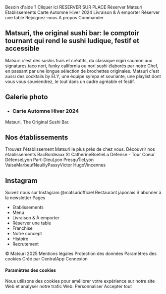 Besoin d'aide ?
Cliquer ici 
RESERVER SUR PLACE
Réserver
Matsuri
Etablissements
Carte Automne Hiver 2024
Livraison & À emporter
Réserver une table
Rejoignez-nous
A propos
Commander
## Matsuri, the original sushi bar: le comptoir tournant qui rend le sushi ludique, festif et accessible
Matsuri c'est des sushis frais et créatifs, du classique nigiri saumon aux signatures taco nori, funky california ou nori sushi élaborés par notre Chef, en passant par une longue sélection de brochettes originales. Matsuri c'est aussi des cocktails by ELY, une équipe sympa et souriante, une playlist dont vous vous souviendrez, le tout dans un cadre agréable et festif.
## Galerie photo
  * ### Carte Automne Hiver 2024
Matsuri, The Original Sushi Bar. 


## Nos établissements
Trouvez l'établissement Matsuri le plus près de chez vous.
Découvrir nos établissements
BacBordeaux St CatherineBoétieLa Défense - Tour Coeur DéfenseLyon Part-DieuLyon Presqu'ÎleLyon VaiseMarbeufNeuillyPassyVictor HugoVincennes
## Instagram
Suivez nous sur Instagram @matsuriofficiel
Restaurant japonais
S'abonner à la newsletter
Pages
  * Etablissements
  * Menu
  * Livraison & À emporter
  * Réserver une table
  * Franchise
  * Notre concept
  * Histoire
  * Recrutement


© Matsuri 2025
Mentions légales
Protection des données
Paramètres des cookies
Créé par CentralApp
Connexion
#### Paramètres des cookies
Nous utilisons des cookies pour améliorer votre expérience sur notre site Web et analyser notre trafic Web.
Personnaliser
Accepter tout
